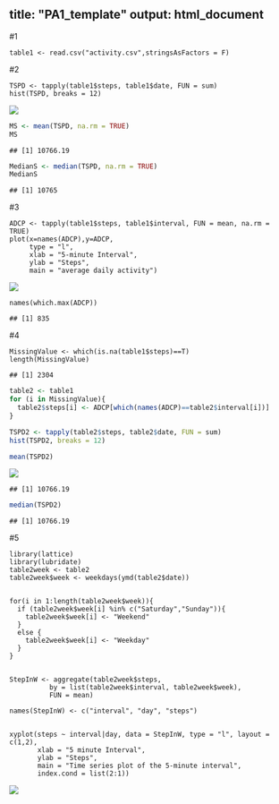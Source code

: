 
title: "PA1_template"
output: html_document
---

#1
```{r}
table1 <- read.csv("activity.csv",stringsAsFactors = F)
```

#2
```{r}
TSPD <- tapply(table1$steps, table1$date, FUN = sum)
hist(TSPD, breaks = 12)
```
![](RepData_PeerAssessment1/plot1.png)<!-- -->

```r
MS <- mean(TSPD, na.rm = TRUE)
MS
```

```
## [1] 10766.19
```

```r
MedianS <- median(TSPD, na.rm = TRUE)
MedianS
```

```
## [1] 10765
```
#3
```{r}
ADCP <- tapply(table1$steps, table1$interval, FUN = mean, na.rm = TRUE)
plot(x=names(ADCP),y=ADCP, 
     type = "l", 
     xlab = "5-minute Interval", 
     ylab = "Steps", 
     main = "average daily activity")
```
![](RepData_PeerAssessment1/plot2.png)<!-- -->
```{r}
names(which.max(ADCP))
```
```
## [1] 835
```

#4
```{r}
MissingValue <- which(is.na(table1$steps)==T)
length(MissingValue)
```

```
## [1] 2304
```
```r
table2 <- table1
for (i in MissingValue){
  table2$steps[i] <- ADCP[which(names(ADCP)==table2$interval[i])]
}

TSPD2 <- tapply(table2$steps, table2$date, FUN = sum)
hist(TSPD2, breaks = 12)
```

```r
mean(TSPD2)
```
![](RepData_PeerAssessment1/plot3.png)<!-- -->
```
## [1] 10766.19
```
```r
median(TSPD2)
```
```
## [1] 10766.19
```

#5
```{r}
library(lattice)
library(lubridate)
table2week <- table2
table2week$week <- weekdays(ymd(table2$date))


for(i in 1:length(table2week$week)){
  if (table2week$week[i] %in% c("Saturday","Sunday")){
    table2week$week[i] <- "Weekend"
  }
  else {
    table2week$week[i] <- "Weekday"
  }
}


StepInW <- aggregate(table2week$steps, 
          by = list(table2week$interval, table2week$week), 
          FUN = mean)

names(StepInW) <- c("interval", "day", "steps")


xyplot(steps ~ interval|day, data = StepInW, type = "l", layout = c(1,2), 
       xlab = "5 minute Interval", 
       ylab = "Steps", 
       main = "Time series plot of the 5-minute interval", 
       index.cond = list(2:1))
```
![](RepData_PeerAssessment1/plot4.png)<!-- -->
